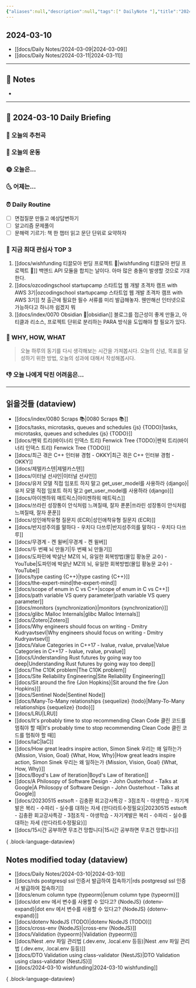 ```yaml
---
{"aliases":null,"description":null,"tags":[" DailyNote "],"title":"2024-03-10","created":"2024-03-10T13:22:33","updated":"2024-03-10T13:27:03","dg-publish":true,"permalink":"/docs/Daily Notes/2024-03-10/","dgPassFrontmatter":true}
---
```



## 2024-03-10

- [[docs/Daily Notes/2024-03-09\|2024-03-09]] 
- [[docs/Daily Notes/2024-03-11\|2024-03-11]]

---

## 📝 Notes

- 


---

## 📅 2024-03-10 Daily Briefing

### 🎵 오늘의 추천곡

### 🏃 오늘의 운동

### 🌞 오늘은...

### 🌜 어제는...

### ⏰ Daily Routine

- [ ] 면접질문 만들고 예상답변하기
- [ ] 알고리즘 문제풀이
- [ ] 문해력 기르기: 책 한 챕터 읽고 문단 단위로 요약하자

### 🧠 지금 최대 관심사 TOP 3

1. [[docs/wishfunding 티끌모아 펀딩 프로젝트 🎁\|wishfunding 티끌모아 펀딩 프로젝트 🎁]] 백엔드 API 모듈을 합치는 날이다. 아마 많은 충돌이 발생할 것으로 기대한다.
2. [[docs/ozcodingschool startupcamp 스타트업 웹 개발 초격차 캠프 with AWS 3기\|ozcodingschool startupcamp 스타트업 웹 개발 초격차 캠프 with AWS 3기]] 첫 출근에 필요한 필수 서류를 미리 발급해놓자. 웬만해선 인터넷으로 가능하다고 하니까 쉽겠지 뭐
3. [[docs/index/0070 Obsidian 💎\|obsidian]] 블로그를 접근성이 좋게 만들고, 아티클과 리소스, 프로젝트 단위로 분리하는 PARA 방식을 도입해야 할 필요가 있다.

### 🚀 WHY, HOW, WHAT

> 오늘 하루의 동기를 다시 생각해보는 시간을 가져봅시다. 오늘의 신념, 목표를 달성하기 위한 방법, 오늘의 성과에 대해서 작성해봅시다.

### 👎 오늘 나에게 닥친 어려움은...

---

## 읽을것들 (dataview)

- [[docs/index/0080 Scraps 📚\|0080 Scraps 📚]]
- [[docs/tasks, microtasks, queues and schedules {js} {TODO}\|tasks, microtasks, queues and schedules {js} {TODO}]]
- [[docs/펜윅 트리(바이너리 인덱스 트리) Fenwick Tree {TODO}\|펜윅 트리(바이너리 인덱스 트리) Fenwick Tree {TODO}]]
- [[docs/최근 겪은 C++ 인터뷰 경험 - OKKY\|최근 겪은 C++ 인터뷰 경험 - OKKY]]
- [[docs/제텔카스텐\|제텔카스텐]]
- [[docs/이터널 선샤인\|이터널 선샤인]]
- [[docs/유저 모델 직접 임포트 하지 말고 get_user_model를 사용하라 {django}\|유저 모델 직접 임포트 하지 말고 get_user_model를 사용하라 {django}]]
- [[docs/아이젠하워 매트릭스\|아이젠하워 매트릭스]]
- [[docs/쓰라린 성장통이 안식처럼 느껴질때, 잘자 푼푼\|쓰라린 성장통이 안식처럼 느껴질때, 잘자 푼푼]]
- [[docs/성인애착유형 질문지 (ECR)\|성인애착유형 질문지 (ECR)]]
- [[docs/반지성주의를 말하다 - 우치다 다쓰루\|반지성주의를 말하다 - 우치다 다쓰루]]
- [[docs/무경계 - 켄 윌버\|무경계 - 켄 윌버]]
- [[docs/두 번째 뇌 만들기\|두 번째 뇌 만들기]]
- [[docs/도파민에 박살난 MZ의 뇌, 유일한 회복방법(몰입 황농문 교수) - YouTube\|도파민에 박살난 MZ의 뇌, 유일한 회복방법(몰입 황농문 교수) - YouTube]]
- [[docs/type casting {C++}\|type casting {C++}]]
- [[docs/the-expert-mind\|the-expert-mind]]
- [[docs/scope of enum in C vs C++\|scope of enum in C vs C++]]
- [[docs/path variable VS query parameter\|path variable VS query parameter]]
- [[docs/monitors {synchronization}\|monitors {synchronization}]]
- [[docs/glibc Malloc Internals\|glibc Malloc Internals]]
- [[docs/Zotero\|Zotero]]
- [[docs/Why engineers should focus on writing - Dmitry Kudryavtsevl\|Why engineers should focus on writing - Dmitry Kudryavtsevl]]
- [[docs/Value Categories in C++17 - lvalue, rvalue, prvalue\|Value Categories in C++17 - lvalue, rvalue, prvalue]]
- [[docs/Understanding Rust futures by going way too deep\|Understanding Rust futures by going way too deep]]
- [[docs/The C10K problem\|The C10K problem]]
- [[docs/Site Reliability Engineering\|Site Reliability Engineering]]
- [[docs/Sit around the fire {Jon Hopkins}\|Sit around the fire {Jon Hopkins}]]
- [[docs/Sentinel Node\|Sentinel Node]]
- [[docs/Many-To-Many relationships {sequelize} {todo}\|Many-To-Many relationships {sequelize} {todo}]]
- [[docs/LRU\|LRU]]
- [[docs/It's probably time to stop recommending Clean Code 클린 코드를 멈춰야 할 때\|It's probably time to stop recommending Clean Code 클린 코드를 멈춰야 할 때]]
- [[docs/IaC\|IaC]]
- [[docs/How great leadrs inspire action, Simon Sinek 우리는 왜 일하는가 {Mission, Vision, Goal} {What, How, Why}\|How great leadrs inspire action, Simon Sinek 우리는 왜 일하는가 {Mission, Vision, Goal} {What, How, Why}]]
- [[docs/Boyd's Law of Iteration\|Boyd's Law of Iteration]]
- [[docs/A Philosopy of Software Design - John Ousterhout - Talks at Google\|A Philosopy of Software Design - John Ousterhout - Talks at Google]]
- [[docs/20230515 estsoft - 김충환 회고강사특강 - 3점조직 - 야생학습 - 자기계발은 복리 - 수파리 - 실수를 대하는 자세 {만다라트수정필요}\|20230515 estsoft - 김충환 회고강사특강 - 3점조직 - 야생학습 - 자기계발은 복리 - 수파리 - 실수를 대하는 자세 {만다라트수정필요}]]
- [[docs/15시간 공부하면 무조건 망합니다\|15시간 공부하면 무조건 망합니다]]

{ .block-language-dataview}

## Notes modified today (dataview)

- [[docs/Daily Notes/2024-03-10\|2024-03-10]]
- [[docs/rds postgresql ssl 인증서 발급하여 접속하기\|rds postgresql ssl 인증서 발급하여 접속하기]]
- [[docs/enum column type {typeorm}\|enum column type {typeorm}]]
- [[docs/dot env 에서 변수를 사용할 수 있다고? {NodeJS} {dotenv-expand}\|dot env 에서 변수를 사용할 수 있다고? {NodeJS} {dotenv-expand}]]
- [[docs/dotenv NodeJS (TODO)\|dotenv NodeJS (TODO)]]
- [[docs/cross-env {NodeJS}\|cross-env {NodeJS}]]
- [[docs/Validation {typeorm}\|Validation {typeorm}]]
- [[docs/Nest .env 파일 관리법 (.dev.env, .local.env 등등)\|Nest .env 파일 관리법 (.dev.env, .local.env 등등)]]
- [[docs/DTO Validation using class-validator {NestJS}\|DTO Validation using class-validator {NestJS}]]
- [[docs/2024-03-10 wishfunding\|2024-03-10 wishfunding]]

{ .block-language-dataview}

